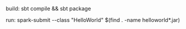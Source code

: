 build:
    sbt compile && sbt package

run:
    spark-submit --class "HelloWorld" $(find . -name helloworld*.jar)